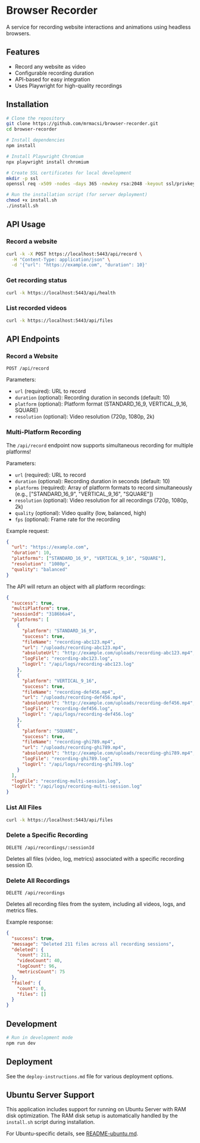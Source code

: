 # Browser Recorder

A service for recording website interactions and animations using headless browsers.

## Features

- Record any website as video
- Configurable recording duration
- API-based for easy integration
- Uses Playwright for high-quality recordings

## Installation

```bash
# Clone the repository
git clone https://github.com/mrmacsi/browser-recorder.git
cd browser-recorder

# Install dependencies
npm install

# Install Playwright Chromium
npx playwright install chromium

# Create SSL certificates for local development
mkdir -p ssl
openssl req -x509 -nodes -days 365 -newkey rsa:2048 -keyout ssl/privkey.pem -out ssl/cert.pem -subj "/CN=localhost" -addext "subjectAltName = IP:127.0.0.1"

# Run the installation script (for server deployment)
chmod +x install.sh
./install.sh
```

## API Usage

### Record a website

```bash
curl -k -X POST https://localhost:5443/api/record \
  -H "Content-Type: application/json" \
  -d '{"url": "https://example.com", "duration": 10}'
```

### Get recording status

```bash
curl -k https://localhost:5443/api/health
```

### List recorded videos

```bash
curl -k https://localhost:5443/api/files
```

## API Endpoints

### Record a Website
`POST /api/record`

Parameters:
- `url` (required): URL to record
- `duration` (optional): Recording duration in seconds (default: 10)
- `platform` (optional): Platform format (STANDARD_16_9, VERTICAL_9_16, SQUARE)
- `resolution` (optional): Video resolution (720p, 1080p, 2k)

### Multi-Platform Recording
The `/api/record` endpoint now supports simultaneous recording for multiple platforms!

Parameters:
- `url` (required): URL to record
- `duration` (optional): Recording duration in seconds (default: 10)
- `platforms` (required): Array of platform formats to record simultaneously (e.g., ["STANDARD_16_9", "VERTICAL_9_16", "SQUARE"])
- `resolution` (optional): Video resolution for all recordings (720p, 1080p, 2k)
- `quality` (optional): Video quality (low, balanced, high)
- `fps` (optional): Frame rate for the recording

Example request:
```json
{
  "url": "https://example.com",
  "duration": 10,
  "platforms": ["STANDARD_16_9", "VERTICAL_9_16", "SQUARE"],
  "resolution": "1080p",
  "quality": "balanced"
}
```

The API will return an object with all platform recordings:
```json
{
  "success": true,
  "multiPlatform": true,
  "sessionId": "3186b6a4",
  "platforms": [
    {
      "platform": "STANDARD_16_9",
      "success": true,
      "fileName": "recording-abc123.mp4",
      "url": "/uploads/recording-abc123.mp4",
      "absoluteUrl": "http://example.com/uploads/recording-abc123.mp4",
      "logFile": "recording-abc123.log",
      "logUrl": "/api/logs/recording-abc123.log"
    },
    {
      "platform": "VERTICAL_9_16",
      "success": true,
      "fileName": "recording-def456.mp4",
      "url": "/uploads/recording-def456.mp4",
      "absoluteUrl": "http://example.com/uploads/recording-def456.mp4",
      "logFile": "recording-def456.log",
      "logUrl": "/api/logs/recording-def456.log"
    },
    {
      "platform": "SQUARE",
      "success": true,
      "fileName": "recording-ghi789.mp4",
      "url": "/uploads/recording-ghi789.mp4",
      "absoluteUrl": "http://example.com/uploads/recording-ghi789.mp4",
      "logFile": "recording-ghi789.log",
      "logUrl": "/api/logs/recording-ghi789.log"
    }
  ],
  "logFile": "recording-multi-session.log",
  "logUrl": "/api/logs/recording-multi-session.log"
}
```

### List All Files

```bash
curl -k https://localhost:5443/api/files
```

### Delete a Specific Recording
`DELETE /api/recordings/:sessionId`

Deletes all files (video, log, metrics) associated with a specific recording session ID.

### Delete All Recordings
`DELETE /api/recordings`

Deletes all recording files from the system, including all videos, logs, and metrics files.

Example response:
```json
{
  "success": true,
  "message": "Deleted 211 files across all recording sessions",
  "deleted": {
    "count": 211,
    "videoCount": 40,
    "logCount": 96,
    "metricsCount": 75
  },
  "failed": {
    "count": 0,
    "files": []
  }
}
```

## Development

```bash
# Run in development mode
npm run dev
```

## Deployment

See the `deploy-instructions.md` file for various deployment options.

## Ubuntu Server Support

This application includes support for running on Ubuntu Server with RAM disk optimization. The RAM disk setup is automatically handled by the `install.sh` script during installation.

For Ubuntu-specific details, see [README-ubuntu.md](README-ubuntu.md).
